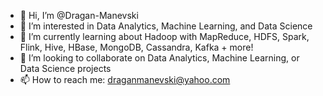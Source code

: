 - 👋 Hi, I’m @Dragan-Manevski
- 👀 I’m interested in Data Analytics, Machine Learning, and Data Science
- 🌱 I’m currently learning about Hadoop with MapReduce, HDFS, Spark, Flink, Hive, HBase, MongoDB, Cassandra, Kafka + more!
- 💞️ I’m looking to collaborate on Data Analytics, Machine Learning, or Data Science projects
- 📫 How to reach me: draganmanevski@yahoo.com

<!---
Dragan-Manevski/Dragan-Manevski is a ✨ special ✨ repository because its `README.md` (this file) appears on your GitHub profile.
You can click the Preview link to take a look at your changes.
--->
